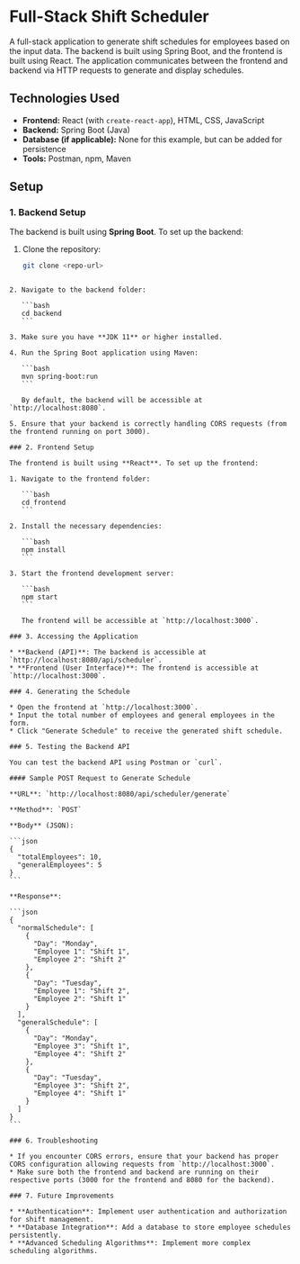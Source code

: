 
# Full-Stack Shift Scheduler

A full-stack application to generate shift schedules for employees based on the input data. The backend is built using Spring Boot, and the frontend is built using React. The application communicates between the frontend and backend via HTTP requests to generate and display schedules.

## Technologies Used

- **Frontend:** React (with `create-react-app`), HTML, CSS, JavaScript
- **Backend:** Spring Boot (Java)
- **Database (if applicable):** None for this example, but can be added for persistence
- **Tools:** Postman, npm, Maven

## Setup

### 1. Backend Setup

The backend is built using **Spring Boot**. To set up the backend:

1. Clone the repository:
   ```bash
   git clone <repo-url>
````

2. Navigate to the backend folder:

   ```bash
   cd backend
   ```

3. Make sure you have **JDK 11** or higher installed.

4. Run the Spring Boot application using Maven:

   ```bash
   mvn spring-boot:run
   ```

   By default, the backend will be accessible at `http://localhost:8080`.

5. Ensure that your backend is correctly handling CORS requests (from the frontend running on port 3000).

### 2. Frontend Setup

The frontend is built using **React**. To set up the frontend:

1. Navigate to the frontend folder:

   ```bash
   cd frontend
   ```

2. Install the necessary dependencies:

   ```bash
   npm install
   ```

3. Start the frontend development server:

   ```bash
   npm start
   ```

   The frontend will be accessible at `http://localhost:3000`.

### 3. Accessing the Application

* **Backend (API)**: The backend is accessible at `http://localhost:8080/api/scheduler`.
* **Frontend (User Interface)**: The frontend is accessible at `http://localhost:3000`.

### 4. Generating the Schedule

* Open the frontend at `http://localhost:3000`.
* Input the total number of employees and general employees in the form.
* Click "Generate Schedule" to receive the generated shift schedule.

### 5. Testing the Backend API

You can test the backend API using Postman or `curl`.

#### Sample POST Request to Generate Schedule

**URL**: `http://localhost:8080/api/scheduler/generate`

**Method**: `POST`

**Body** (JSON):

```json
{
  "totalEmployees": 10,
  "generalEmployees": 5
}
```

**Response**:

```json
{
  "normalSchedule": [
    {
      "Day": "Monday",
      "Employee 1": "Shift 1",
      "Employee 2": "Shift 2"
    },
    {
      "Day": "Tuesday",
      "Employee 1": "Shift 2",
      "Employee 2": "Shift 1"
    }
  ],
  "generalSchedule": [
    {
      "Day": "Monday",
      "Employee 3": "Shift 1",
      "Employee 4": "Shift 2"
    },
    {
      "Day": "Tuesday",
      "Employee 3": "Shift 2",
      "Employee 4": "Shift 1"
    }
  ]
}
```

### 6. Troubleshooting

* If you encounter CORS errors, ensure that your backend has proper CORS configuration allowing requests from `http://localhost:3000`.
* Make sure both the frontend and backend are running on their respective ports (3000 for the frontend and 8080 for the backend).

### 7. Future Improvements

* **Authentication**: Implement user authentication and authorization for shift management.
* **Database Integration**: Add a database to store employee schedules persistently.
* **Advanced Scheduling Algorithms**: Implement more complex scheduling algorithms.


